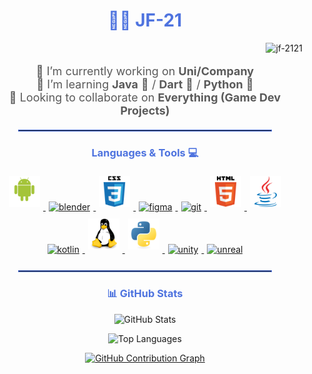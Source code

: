 <!-- Title -->
<h1 align="center" style="color: #4e73df;">👨‍💻 JF-21</h1>

<!-- Profile Views -->
<p align="right">
  <img src="https://komarev.com/ghpvc/?username=jf-2121&label=Profile%20views&color=blueviolet&style=plastic" alt="jf-2121" />
</p>

<!-- Introduction -->
<p align="center" style="font-size: 18px; color: #5a5a5a;">
  🚀 I’m currently working on <b>Uni/Company</b><br>
  🌱 I’m learning <b>Java</b> 🤖 / <b>Dart</b> 🎯 / <b>Python</b> 🐍<br>
  🤝 Looking to collaborate on <b>Everything (Game Dev Projects)</b>
</p>

<hr style="border: 1px solid #4e73df; width: 80%; margin: 20px auto;" />

<!-- Languages & Tools -->
<h3 align="center" style="color: #4e73df;">Languages & Tools 💻</h3>
<p align="center">
  <a href="https://developer.android.com" target="_blank" rel="noreferrer">
    <img src="https://raw.githubusercontent.com/devicons/devicon/master/icons/android/android-original-wordmark.svg" alt="android" width="50" height="50" style="margin: 5px;" />
  </a>
  <a href="https://www.blender.org/" target="_blank" rel="noreferrer">
    <img src="https://download.blender.org/branding/community/blender_community_badge_white.svg" alt="blender" width="50" height="50" style="margin: 5px;" />
  </a>
  <a href="https://www.w3schools.com/css/" target="_blank" rel="noreferrer">
    <img src="https://raw.githubusercontent.com/devicons/devicon/master/icons/css3/css3-original-wordmark.svg" alt="css3" width="50" height="50" style="margin: 5px;" />
  </a>
  <a href="https://www.figma.com/" target="_blank" rel="noreferrer">
    <img src="https://www.vectorlogo.zone/logos/figma/figma-icon.svg" alt="figma" width="50" height="50" style="margin: 5px;" />
  </a>
  <a href="https://git-scm.com/" target="_blank" rel="noreferrer">
    <img src="https://www.vectorlogo.zone/logos/git-scm/git-scm-icon.svg" alt="git" width="50" height="50" style="margin: 5px;" />
  </a>
  <a href="https://www.w3.org/html/" target="_blank" rel="noreferrer">
    <img src="https://raw.githubusercontent.com/devicons/devicon/master/icons/html5/html5-original-wordmark.svg" alt="html5" width="50" height="50" style="margin: 5px;" />
  </a>
  <a href="https://www.java.com" target="_blank" rel="noreferrer">
    <img src="https://raw.githubusercontent.com/devicons/devicon/master/icons/java/java-original.svg" alt="java" width="50" height="50" style="margin: 5px;" />
  </a>
  <a href="https://kotlinlang.org" target="_blank" rel="noreferrer">
    <img src="https://www.vectorlogo.zone/logos/kotlinlang/kotlinlang-icon.svg" alt="kotlin" width="50" height="50" style="margin: 5px;" />
  </a>
  <a href="https://www.linux.org/" target="_blank" rel="noreferrer">
    <img src="https://raw.githubusercontent.com/devicons/devicon/master/icons/linux/linux-original.svg" alt="linux" width="50" height="50" style="margin: 5px;" />
  </a>
  <a href="https://www.python.org" target="_blank" rel="noreferrer">
    <img src="https://raw.githubusercontent.com/devicons/devicon/master/icons/python/python-original.svg" alt="python" width="50" height="50" style="margin: 5px;" />
  </a>
  <a href="https://unity.com/" target="_blank" rel="noreferrer">
    <img src="https://www.vectorlogo.zone/logos/unity3d/unity3d-icon.svg" alt="unity" width="50" height="50" style="margin: 5px;" />
  </a>
  <a href="https://unrealengine.com/" target="_blank" rel="noreferrer">
    <img src="https://raw.githubusercontent.com/kenangundogan/fontisto/036b7eca71aab1bef8e6a0518f7329f13ed62f6b/icons/svg/brand/unreal-engine.svg" alt="unreal" width="50" height="50" style="margin: 5px;" />
  </a>
</p>

<hr style="border: 1px solid #4e73df; width: 80%; margin: 20px auto;" />

<!-- GitHub Stats -->
<h3 align="center" style="color: #4e73df;">📊 GitHub Stats</h3>
<p align="center">
  <img src="https://github-readme-stats.vercel.app/api?username=jf-2121&theme=cobalt&hide_border=true&background=FFFFFF00&count_private=true" width="500" alt="GitHub Stats" />
</p>

<p align="center">
  <img src="https://github-readme-stats.vercel.app/api/top-langs/?username=jf-2121&layout=compact" width="500" alt="Top Languages" />
</p>

<!-- GitHub Contribution Graph -->
<p align="center">
  <a href="https://ghchart.rshah.ru/jf-2121" target="_blank" rel="noreferrer">
    <img src="https://ghchart.rshah.ru/jf-2121" width="500" alt="GitHub Contribution Graph" />
  </a>
</p>
